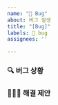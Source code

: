 ```yaml
---
name: "🐛 Bug"
about: 버그 발생
title: "[Bug]"
labels: 🐛 bug
assignees: ''

---
```


### 🔍 버그 상황
<!-- 버그를 재현하기 위한 상세한 단계를 설명해주세요. --> 


### 🙋🏻‍♀️ 해결 제안
<!-- 버그를 수정할 수 있는 구체적인 방법이나 아이디어를 제안해주세요. -->
